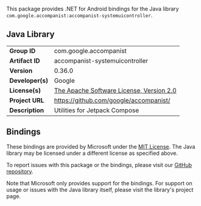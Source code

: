 This package provides .NET for Android bindings for the Java library `com.google.accompanist:accompanist-systemuicontroller`.

## Java Library

| | |
|-|-|
| **Group ID** | com.google.accompanist |
| **Artifact ID** | accompanist-systemuicontroller |
| **Version** | 0.36.0 |
| **Developer(s)** | Google |
| **License(s)** | [The Apache Software License, Version 2.0](http://www.apache.org/licenses/LICENSE-2.0.txt) |
| **Project URL** | https://github.com/google/accompanist/ |
| **Description** | Utilities for Jetpack Compose |

## Bindings

These bindings are provided by Microsoft under the [MIT License](https://opensource.org/licenses/MIT). The Java
library may be licensed under a different license as specified above.

To report issues with this package or the bindings, please visit our [GitHub repository](https://aka.ms/android-libraries).

Note that Microsoft only provides support for the bindings. For support on
usage or issues with the Java library itself, please visit the library's project page.
